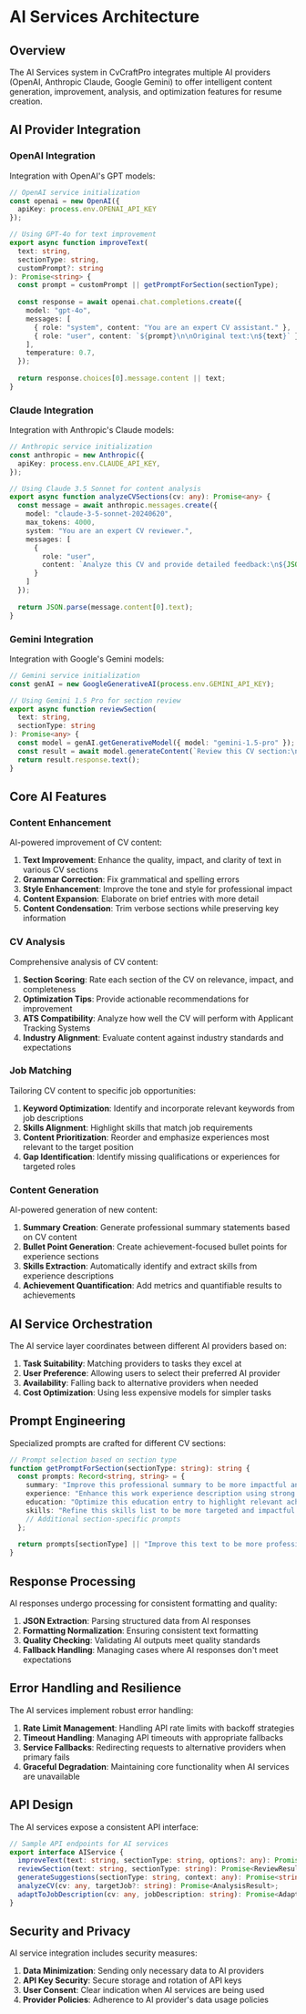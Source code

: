 # AI Services Architecture

## Overview

The AI Services system in CvCraftPro integrates multiple AI providers (OpenAI, Anthropic Claude, Google Gemini) to offer intelligent content generation, improvement, analysis, and optimization features for resume creation.

## AI Provider Integration

### OpenAI Integration

Integration with OpenAI's GPT models:

```typescript
// OpenAI service initialization
const openai = new OpenAI({
  apiKey: process.env.OPENAI_API_KEY
});

// Using GPT-4o for text improvement
export async function improveText(
  text: string,
  sectionType: string,
  customPrompt?: string
): Promise<string> {
  const prompt = customPrompt || getPromptForSection(sectionType);
  
  const response = await openai.chat.completions.create({
    model: "gpt-4o",
    messages: [
      { role: "system", content: "You are an expert CV assistant." },
      { role: "user", content: `${prompt}\n\nOriginal text:\n${text}` }
    ],
    temperature: 0.7,
  });
  
  return response.choices[0].message.content || text;
}
```

### Claude Integration

Integration with Anthropic's Claude models:

```typescript
// Anthropic service initialization
const anthropic = new Anthropic({
  apiKey: process.env.CLAUDE_API_KEY,
});

// Using Claude 3.5 Sonnet for content analysis
export async function analyzeCVSections(cv: any): Promise<any> {
  const message = await anthropic.messages.create({
    model: "claude-3-5-sonnet-20240620",
    max_tokens: 4000,
    system: "You are an expert CV reviewer.",
    messages: [
      {
        role: "user",
        content: `Analyze this CV and provide detailed feedback:\n${JSON.stringify(cv, null, 2)}`
      }
    ]
  });
  
  return JSON.parse(message.content[0].text);
}
```

### Gemini Integration

Integration with Google's Gemini models:

```typescript
// Gemini service initialization
const genAI = new GoogleGenerativeAI(process.env.GEMINI_API_KEY);

// Using Gemini 1.5 Pro for section review
export async function reviewSection(
  text: string,
  sectionType: string
): Promise<any> {
  const model = genAI.getGenerativeModel({ model: "gemini-1.5-pro" });
  const result = await model.generateContent(`Review this CV section:\n${text}`);
  return result.response.text();
}
```

## Core AI Features

### Content Enhancement

AI-powered improvement of CV content:

1. **Text Improvement**: Enhance the quality, impact, and clarity of text in various CV sections
2. **Grammar Correction**: Fix grammatical and spelling errors
3. **Style Enhancement**: Improve the tone and style for professional impact
4. **Content Expansion**: Elaborate on brief entries with more detail
5. **Content Condensation**: Trim verbose sections while preserving key information

### CV Analysis

Comprehensive analysis of CV content:

1. **Section Scoring**: Rate each section of the CV on relevance, impact, and completeness
2. **Optimization Tips**: Provide actionable recommendations for improvement
3. **ATS Compatibility**: Analyze how well the CV will perform with Applicant Tracking Systems
4. **Industry Alignment**: Evaluate content against industry standards and expectations

### Job Matching

Tailoring CV content to specific job opportunities:

1. **Keyword Optimization**: Identify and incorporate relevant keywords from job descriptions
2. **Skills Alignment**: Highlight skills that match job requirements
3. **Content Prioritization**: Reorder and emphasize experiences most relevant to the target position
4. **Gap Identification**: Identify missing qualifications or experiences for targeted roles

### Content Generation

AI-powered generation of new content:

1. **Summary Creation**: Generate professional summary statements based on CV content
2. **Bullet Point Generation**: Create achievement-focused bullet points for experience sections
3. **Skills Extraction**: Automatically identify and extract skills from experience descriptions
4. **Achievement Quantification**: Add metrics and quantifiable results to achievements

## AI Service Orchestration

The AI service layer coordinates between different AI providers based on:

1. **Task Suitability**: Matching providers to tasks they excel at
2. **User Preference**: Allowing users to select their preferred AI provider
3. **Availability**: Falling back to alternative providers when needed
4. **Cost Optimization**: Using less expensive models for simpler tasks

## Prompt Engineering

Specialized prompts are crafted for different CV sections:

```typescript
// Prompt selection based on section type
function getPromptForSection(sectionType: string): string {
  const prompts: Record<string, string> = {
    summary: "Improve this professional summary to be more impactful and concise...",
    experience: "Enhance this work experience description using strong action verbs...",
    education: "Optimize this education entry to highlight relevant achievements...",
    skills: "Refine this skills list to be more targeted and impactful...",
    // Additional section-specific prompts
  };
  
  return prompts[sectionType] || "Improve this text to be more professional and impactful.";
}
```

## Response Processing

AI responses undergo processing for consistent formatting and quality:

1. **JSON Extraction**: Parsing structured data from AI responses
2. **Formatting Normalization**: Ensuring consistent text formatting
3. **Quality Checking**: Validating AI outputs meet quality standards
4. **Fallback Handling**: Managing cases where AI responses don't meet expectations

## Error Handling and Resilience

The AI services implement robust error handling:

1. **Rate Limit Management**: Handling API rate limits with backoff strategies
2. **Timeout Handling**: Managing API timeouts with appropriate fallbacks
3. **Service Fallbacks**: Redirecting requests to alternative providers when primary fails
4. **Graceful Degradation**: Maintaining core functionality when AI services are unavailable

## API Design

The AI services expose a consistent API interface:

```typescript
// Sample API endpoints for AI services
export interface AIService {
  improveText(text: string, sectionType: string, options?: any): Promise<string>;
  reviewSection(text: string, sectionType: string): Promise<ReviewResult>;
  generateSuggestions(sectionType: string, context: any): Promise<string[]>;
  analyzeCV(cv: any, targetJob?: string): Promise<AnalysisResult>;
  adaptToJobDescription(cv: any, jobDescription: string): Promise<AdaptationResult>;
}
```

## Security and Privacy

AI service integration includes security measures:

1. **Data Minimization**: Sending only necessary data to AI providers
2. **API Key Security**: Secure storage and rotation of API keys
3. **User Consent**: Clear indication when AI services are being used
4. **Provider Policies**: Adherence to AI provider's data usage policies